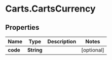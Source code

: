 # Carts.CartsCurrency

## Properties
Name | Type | Description | Notes
------------ | ------------- | ------------- | -------------
**code** | **String** |  | [optional] 
